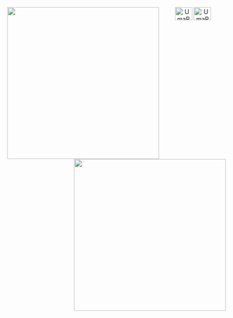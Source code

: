 <div align="center">
  <img align='left' src="https://github-readme-stats-git-masterrstaa-rickstaa.vercel.app/api/top-langs/?username=UmaRex01&layout=compact&theme=dark" width="350"/>
  <img align='right' src="https://github-readme-stats-git-masterrstaa-rickstaa.vercel.app/api?username=UmaRex01&show_icons=true&theme=dark" width="350"/>
</div>

<div align="center" style="vertical-align:bottom;">
  <a href="https://twitter.com/UmaRex01" target="blank"><img align="center" src="https://raw.githubusercontent.com/rahuldkjain/github-profile-readme-generator/master/src/images/icons/Social/twitter.svg" alt="UmaRex01" height="30" width="40" /></a>
  <a href="https://medium.com/UmaRex01" target="blank"><img align="center" src="https://raw.githubusercontent.com/rahuldkjain/github-profile-readme-generator/master/src/images/icons/Social/medium.svg" alt="UmaRex01" height="30" width="40" /></a>
</div>
